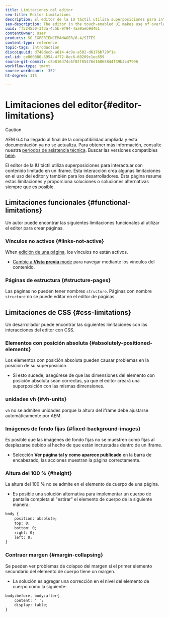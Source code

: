 ```yaml
---
title: Limitaciones del editor
seo-title: Editor Limitations
description: El editor de la IU táctil utiliza superposiciones para interactuar con contenido limitado en un iframe. Esta interacción crea algunas limitaciones en el uso del editor y también para los desarrolladores.
seo-description: The editor in the touch-enabled UI makes use of overlays to interact with content confined in an iframe. This interaction creates some limitations in both usage of the editor and also for developers.
uuid: ff524530-3f3a-4c5b-9f94-4aa9aeb9d461
contentOwner: User
products: SG_EXPERIENCEMANAGER/6.4/SITES
content-type: reference
topic-tags: introduction
discoiquuid: d748decb-a614-4c9e-a502-d6176b720f1a
exl-id: ce860880-5954-4f72-8ec6-60209c1ec659
source-git-commit: c5b816d74c6f02f85476d16868844f39b4c47996
workflow-type: tm+mt
source-wordcount: '352'
ht-degree: 11%

---
```


# Limitaciones del editor{#editor-limitations}

>[!CAUTION]
>
>AEM 6.4 ha llegado al final de la compatibilidad ampliada y esta documentación ya no se actualiza. Para obtener más información, consulte nuestra [períodos de asistencia técnica](https://helpx.adobe.com/es/support/programs/eol-matrix.html). Buscar las versiones compatibles [here](https://experienceleague.adobe.com/docs/).

El editor de la IU táctil utiliza superposiciones para interactuar con contenido limitado en un iframe. Esta interacción crea algunas limitaciones en el uso del editor y también para los desarrolladores. Esta página resume estas limitaciones y proporciona soluciones o soluciones alternativas siempre que es posible.

## Limitaciones funcionales {#functional-limitations}

Un autor puede encontrar las siguientes limitaciones funcionales al utilizar el editor para crear páginas.

### Vínculos no activos {#links-not-active}

When [edición de una página](/help/sites-authoring/editing-content.md), los vínculos no están activos.

* [Cambie a **Vista previa** mode](/help/sites-authoring/editing-content.md#preview-mode) para navegar mediante los vínculos del contenido.

### Páginas de estructura {#structure-pages}

Las páginas no pueden tener nombres `structure`. Páginas con nombre `structure` no se puede editar en el editor de páginas.

## Limitaciones de CSS {#css-limitations}

Un desarrollador puede encontrar las siguientes limitaciones con las interacciones del editor con CSS.

### Elementos con posición absoluta {#absolutely-positioned-elements}

Los elementos con posición absoluta pueden causar problemas en la posición de su superposición.

* Si esto sucede, asegúrese de que las dimensiones del elemento con posición absoluta sean correctas, ya que el editor creará una superposición con las mismas dimensiones.

### unidades vh {#vh-units}

`vh` no se admiten unidades porque la altura del iframe debe ajustarse automáticamente por AEM.

### Imágenes de fondo fijas {#fixed-background-images}

Es posible que las imágenes de fondo fijas no se muestren como fijas al desplazarse debido al hecho de que están incrustadas dentro de un iframe.

* Selección **Ver página tal y como aparece publicado** en la barra de encabezado, las acciones muestran la página correctamente.

### Altura del 100 % {#height}

La altura del 100 % no se admite en el elemento de cuerpo de una página.

* Es posible una solución alternativa para implementar un cuerpo de pantalla completa al &quot;estirar&quot; el elemento de cuerpo de la siguiente manera:

```xml
body {
    position: absolute;
    top: 0;
    bottom: 0;
    right: 0;
    left: 0;
}
```

### Contraer margen {#margin-collapsing}

Se pueden ver problemas de colapso del margen si el primer elemento secundario del elemento de cuerpo tiene un margen.

* La solución es agregar una corrección en el nivel del elemento de cuerpo como la siguiente:

```xml
body:before, body:after{
    content: ' ';
    display: table;
}
```

